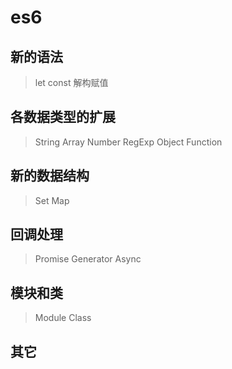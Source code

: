 # es6

## 新的语法
> let const 解构赋值

## 各数据类型的扩展
> String Array Number RegExp Object Function

## 新的数据结构
> Set Map

## 回调处理
> Promise Generator Async

## 模块和类
> Module Class

## 其它
